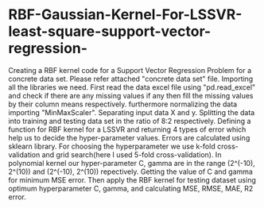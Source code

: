 # RBF-Gaussian-Kernel-For-LSSVR-least-square-support-vector-regression-
Creating a RBF kernel code for a Support Vector Regression Problem for a concrete data set. Please refer attached "concrete data set" file. Importing all the libraries we need. First read the data excel file using "pd.read_excel" and check if there are any missing values if any then fill the missing values by their column means respectively. furthermore normalizing the data importing "MinMaxScaler". Separating input data X and y. Splitting the data into training and testing data set in the ratio of 8:2 respectively. Defining a function for RBF kernel for a LSSVR and returning 4 types of error which help us to decide the hyper-parameter values. Errors are calculated using sklearn library. For choosing the hyperparameter we use k-fold cross-validation and grid search(here I used 5-fold cross-validation). In polynomial kernel our hyper-parameter C, gamma are in the range (2^(-10), 2^(10)) and (2^(-10), 2^(10)) repectively. Getting the value of C and gamma for minimum MSE error. Then apply the RBF kernel for testing dataset using optimum hyperparameter C, gamma, and calculating MSE, RMSE, MAE, R2 error.
